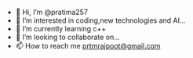 - 👋 Hi, I’m @pratima257
- 👀 I’m interested in coding,new technologies and AI...
- 🌱 I’m currently learning c++
- 💞️ I’m looking to collaborate on...
- 📫 How to reach me prtmrajpoot@gmail.com

<!---
pratima257/pratima257 is a ✨ special ✨ repository because its `README.md` (this file) appears on your GitHub profile.
You can click the Preview link to take a look at your changes.
--->
